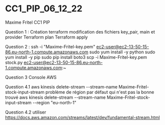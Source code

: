 # CC1_PIP_06_12_22
Maxime Fritel
CC1 PIP


Question 1 :
Création terraform modification des fichiers key_pair, main et provider
Terraform plan
Terraform apply


Question 2 :
ssh -i "Maxime-Fritel-key.pem" ec2-user@ec2-13-50-15-86.eu-north-1.compute.amazonaws.com
sudo yum install -y python
sudo yum install -y pip
sudo pip install boto3
scp -i Maxime-Fritel-key.pem stock.py ec2-user@ec2-13-50-15-86.eu-north-1.compute.amazonaws.com:~


Question 3
Console AWS


Question 4.1
aws kinesis delete-stream --stream-name Maxime-Fritel-stock-input-stream
problème de région par défaut qui n'est pas la bonne
trouvé
aws kinesis delete-stream --stream-name Maxime-Fritel-stock-input-stream --region "eu-north-1"


Question 4.2
utiliser https://docs.aws.amazon.com/streams/latest/dev/fundamental-stream.html
